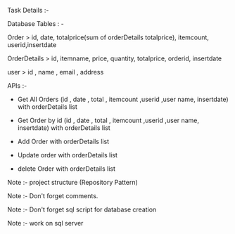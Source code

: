 Task Details :-

Database Tables : -

Order        > id, date, totalprice(sum of orderDetails totalprice), itemcount, userid,insertdate

OrderDetails > id, itemname, price, quantity, totalprice, orderid, insertdate

user         > id , name , email , address

APIs :-

- Get All Orders (id , date , total , itemcount ,userid ,user name, insertdate) with orderDetails list

- Get Order by id (id , date , total , itemcount ,userid ,user name, insertdate) with orderDetails list

- Add Order with orderDetails list

- Update order with orderDetails list

- delete Order with orderDetails list

Note :-   project structure (Repository Pattern)

Note :-   Don't forget comments.

Note :-   Don't forget sql script for database creation

Note :-   work on sql server
